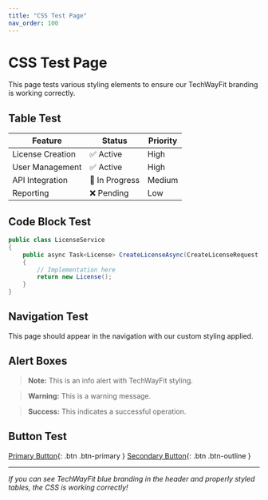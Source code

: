 ```yaml
---
title: "CSS Test Page"
nav_order: 100
---
```


# CSS Test Page

This page tests various styling elements to ensure our TechWayFit branding is working correctly.

## Table Test

| Feature | Status | Priority |
|---------|--------|----------|
| License Creation | ✅ Active | High |
| User Management | ✅ Active | High |
| API Integration | 🔄 In Progress | Medium |
| Reporting | ❌ Pending | Low |

## Code Block Test

```csharp
public class LicenseService
{
    public async Task<License> CreateLicenseAsync(CreateLicenseRequest request)
    {
        // Implementation here
        return new License();
    }
}
```

## Navigation Test

This page should appear in the navigation with our custom styling applied.

## Alert Boxes

> **Note:** This is an info alert with TechWayFit styling.

> **Warning:** This is a warning message.

> **Success:** This indicates a successful operation.

## Button Test

[Primary Button](#){: .btn .btn-primary }
[Secondary Button](#){: .btn .btn-outline }

---

*If you can see TechWayFit blue branding in the header and properly styled tables, the CSS is working correctly!*
